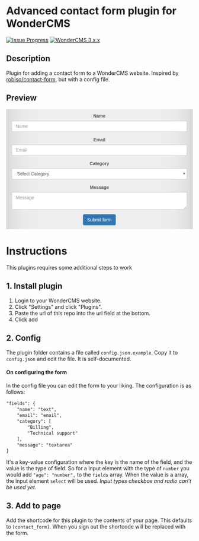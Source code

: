 # Advanced contact form plugin for WonderCMS
[![Issue Progress](https://img.shields.io/badge/%E2%9C%93-Issue%20Progress-gray?labelColor=brightgreen&style=flat)](https://crypt.stanisic.nl/kanban/#/2/kanban/view/p6mqokEiUAhkSAJsJVWJyDn04dYvNAkWBLtt4PRF7ZU/)
[![WonderCMS 3.x.x](https://img.shields.io/badge/WonderCMS-3.x.x-%231ab?style=flat)](https://github.com/robiso/wondercms)

## Description
Plugin for adding a contact form to a WonderCMS website.
Inspired by [robiso/contact-form](https://github.com/robiso/contact-form), but with a config file.

## Preview
![Plugin preview](/preview.jpg)


# Instructions
This plugins requires some additional steps to work

## 1. Install plugin
1. Login to your WonderCMS website.
2. Click "Settings" and click "Plugins".
3. Paste the url of this repo into the url field at the bottom.
4. Click add

## 2. Config
The plugin folder contains a file called `config.json.example`. Copy it to `config.json` and edit the file. It is self-documented.

#### On configuring the form
In the config file you can edit the form to your liking. The configuration is as follows:
```
"fields": {
    "name": "text",
    "email": "email",
    "category": [
        "Billing",
        "Technical support"
    ],
    "message": "textarea"
}
```
It's a key-value configuration where the key is the name of the field, and the value is the type of field. So for a input element with the type of `number` you would add `"age": "number",` to the `fields` array.
When the value is a array, the input element `select` will be used.
_Input types checkbox and radio can't be used yet._

## 3. Add to page
Add the shortcode for this plugin to the contents of your page. This defaults to `[contact_form]`. When you sign out the shortcode will be replaced with the form.

